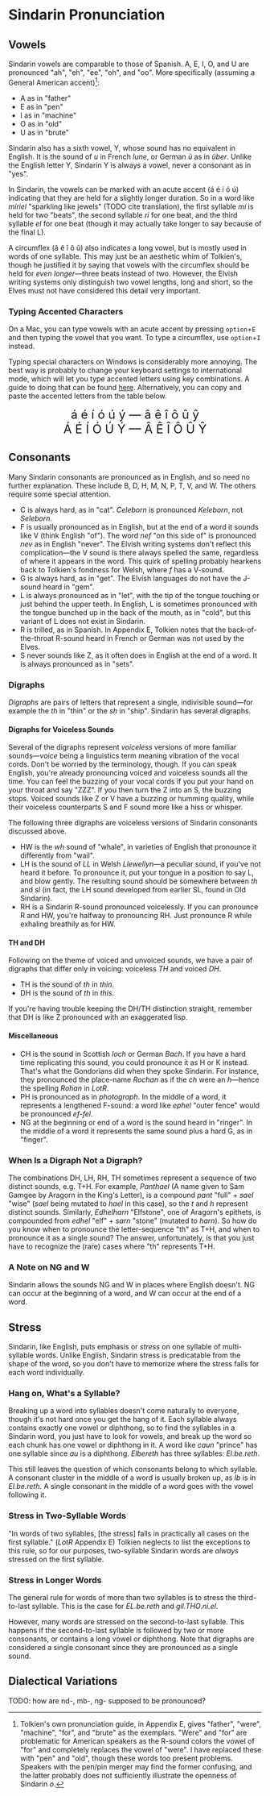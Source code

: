 # Sindarin Pronunciation

## Vowels

Sindarin vowels are comparable to those of Spanish. A, E, I, O, and U are pronounced "ah", "eh", "ee", "oh", and "oo". More specifically (assuming a General American accent)[^vowels]:

* A as in "father"
* E as in "pen"
* I as in "machine"
* O as in "old"
* U as in "brute"

[^vowels]: Tolkien's own pronunciation guide, in Appendix E, gives "father", "were", "machine", "for", and "brute" as the exemplars. "Were" and "for" are problematic for American speakers as the R-sound colors the vowel of "for" and completely replaces the vowel of "were". I have replaced these with "pen" and "old", though these words too present problems. Speakers with the pen/pin merger may find the former confusing, and the latter probably does not sufficiently illustrate the openness of Sindarin _o_.

Sindarin also has a sixth vowel, Y, whose sound has no equivalent in English. It is the sound of _u_ in French _lune_, or German _ü_ as in _über_. Unlike the English letter Y, Sindarin Y is always a vowel, never a consonant as in "yes".

In Sindarin, the vowels can be marked with an acute accent (á é í ó ú) indicating that they are held for a slightly longer duration. So in a word like _míriel_ "sparkling like jewels" (TODO cite translation), the first syllable _mí_ is held for two "beats", the second syllable _ri_ for one beat, and the third syllable _el_ for one beat (though it may actually take longer to say because of the final L).

A circumflex (â ê î ô û) also indicates a long vowel, but is mostly used in words of one syllable. This may just be an aesthetic whim of Tolkien's, though he justified it by saying that vowels with the circumflex should be held for _even longer_—three beats instead of two. However, the Elvish writing systems only distinguish two vowel lengths, long and short, so the Elves must not have considered this detail very important.

### Typing Accented Characters

On a Mac, you can type vowels with an acute accent by pressing `option`+`E` and then typing the vowel that you want. To type a circumflex, use `option`+`I` instead.

Typing special characters on Windows is considerably more annoying. The best way is probably to change your keyboard settings to international mode, which will let you type accented letters using key combinations. A guide to doing that can be found [here](http://symbolcodes.tlt.psu.edu/accents/codeint.html). Alternatively, you can copy and paste the accented letters from the table below.

<div style="text-align:center;font-size:24px">
á é í ó ú ý — â ê î ô û ŷ<br/>
Á É Í Ó Ú Ý — Â Ê Î Ô Û Ŷ
</div>

## Consonants

Many Sindarin consonants are pronounced as in English, and so need no further explanation. These include B, D, H, M, N, P, T, V, and W. The others require some special attention.

- C is always hard, as in "cat". _Celeborn_ is pronounced _Keleborn_, not _Seleborn_.
- F is usually pronounced as in English, but at the end of a word it sounds like V (think English "of"). The word _nef_ "on this side of" is pronounced _nev_ as in English "never". The Elvish writing systems don't reflect this complication—the V sound is there always spelled the same, regardless of where it appears in the word. This quirk of spelling probably hearkens back to Tolkien's fondness for Welsh, where _f_ has a V-sound.
- G is always hard, as in "get". The Elvish languages do not have the J-sound heard in "gem".
- L is always pronounced as in "let", with the tip of the tongue touching or just behind the upper teeth. In English, L is sometimes pronounced with the tongue bunched up in the back of the mouth, as in "cold", but this variant of L does not exist in Sindarin.
- R is trilled, as in Spanish. In Appendix E, Tolkien notes that the back-of-the-throat R-sound heard in French or German was not used by the Elves.
- S never sounds like Z, as it often does in English at the end of a word. It is always pronounced as in "sets".

### Digraphs

_Digraphs_ are pairs of letters that represent a single, indivisible sound—for example the _th_ in "thin" or the _sh_ in "ship". Sindarin has several digraphs.

#### Digraphs for Voiceless Sounds

Several of the digraphs represent _voiceless_ versions of more familiar sounds—_voice_ being a linguistics term meaning vibration of the vocal cords. Don't be worried by the terminology, though. If you can speak English, you're already pronouncing voiced and voiceless sounds all the time. You can feel the buzzing of your vocal cords if you put your hand on your throat and say "ZZZ". If you then turn the Z into an S, the buzzing stops. Voiced sounds like Z or V have a buzzing or humming quality, while their voiceless counterparts S and F sound more like a hiss or whisper.

The following three digraphs are voiceless versions of Sindarin consonants discussed above.

- HW is the _wh_ sound of "whale", in varieties of English that pronounce it differently from "wail".
- LH is the sound of _LL_ in Welsh _Llewellyn_—a peculiar sound, if you've not heard it before. To pronounce it, put your tongue in a position to say L, and blow gently. The resulting sound should be somewhere between _th_ and _sl_ (in fact, the LH sound developed from earlier SL, found in Old Sindarin).
- RH is a Sindarin R-sound pronounced voicelessly. If you can pronounce R and HW, you're halfway to pronouncing RH. Just pronounce R while exhaling breathily as for HW.

#### TH and DH

Following on the theme of voiced and unvoiced sounds, we have a pair of digraphs that differ only in voicing: voiceless _TH_ and voiced _DH_.

- TH is the sound of _th_ in _thin_.
- DH is the sound of _th_ in _this_.

If you're having trouble keeping the DH/TH distinction straight, remember that DH is like Z pronounced with an exaggerated lisp.

#### Miscellaneous

- CH is the sound in Scottish _loch_ or German _Bach_. If you have a hard time replicating this sound, you could pronounce it as H or K instead. That's what the Gondorians did when they spoke Sindarin. For instance, they pronounced the place-name _Rochan_ as if the _ch_ were an _h_—hence the spelling _Rohan_ in _LotR_.
- PH is pronounced as in _photograph_. In the middle of a word, it represents a lengthened F-sound: a word like _ephel_ "outer fence" would be pronounced _ef-fel_.
- NG at the beginning or end of a word is the sound heard in "ringer". In the middle of a word it represents the same sound plus a hard G, as in "finger".

### When Is a Digraph Not a Digraph?

The combinations DH, LH, RH, TH sometimes represent a sequence of two distinct sounds, e.g. T+H. For example, _Panthael_ (A name given to Sam Gamgee by Aragorn in the King's Letter), is a compound _pant_ "full" + _sael_ "wise" (_sael_ being mutated to _hael_ in this case), so the _t_ and _h_ represent distinct sounds. Similarly, _Edhelharn_ "Elfstone", one of Aragorn's epithets, is compounded from _edhel_ "elf" + _sarn_ "stone" (mutated to _harn_). So how do you know when to pronounce the letter-sequence "th" as T+H, and when to pronounce it as a single sound? The answer, unfortunately, is that you just have to recognize the (rare) cases where "th" represents T+H.

### A Note on NG and W

Sindarin allows the sounds NG and W in places where English doesn't. NG can occur at the beginning of a word, and W can occur at the end of a word.

## Stress

Sindarin, like English, puts emphasis or _stress_ on one syllable of multi-syllable words. Unlike English, Sindarin stress is predicatable from the shape of the word, so you don't have to memorize where the stress falls for each word individually.

### Hang on, What's a Syllable?

Breaking up a word into syllables doesn't come naturally to everyone, though it's not hard once you get the hang of it. Each syllable always contains exactly one vowel or diphthong, so to find the syllables in a Sindarin word, you just have to look for vowels, and break up the word so each chunk has one vowel or diphthong in it. A word like _caun_ "prince" has one syllable since _au_ is a diphthong. _Elbereth_ has three syllables: _El.be.reth_.

This still leaves the question of which consonants belong to which syllable. A consonant cluster in the middle of a word is usually broken up, as _lb_ is in _El.be.reth_. A single consonant in the middle of a word goes with the vowel following it.

### Stress in Two-Syllable Words

"In words of two syllables, [the stress] falls in practically all cases on the first syllable." (_LotR_ Appendix E) Tolkien neglects to list the exceptions to this rule, so for our purposes, two-syllable Sindarin words are *always* stressed on the first syllable.

### Stress in Longer Words

The general rule for words of more than two syllables is to stress the third-to-last syllable. This is the case for _EL.be.reth_ and _gil.THO.ni.el_.

However, many words are stressed on the second-to-last syllable. This happens if the second-to-last syllable is followed by two or more consonants, or contains a long vowel or diphthong. Note that digraphs are considered a single consonant since they are pronounced as a single sound.

## Dialectical Variations

TODO: how are nd-, mb-, ng- supposed to be pronounced?
